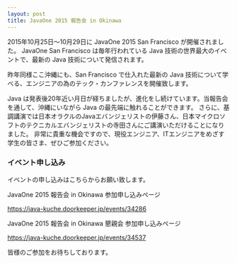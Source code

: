 ```yaml
---
layout: post
title: JavaOne 2015 報告会 in Okinawa
---
```


2015年10月25日〜10月29日に JavaOne 2015 San Francisco が開催されました。
JavaOne San Francisco は毎年行われている Java 技術の世界最大のイベントで、最新の Java 技術について発信されます。

昨年同様ここ沖縄にも、San Francisco で仕入れた最新の Java 技術について学べる、エンジニアの為のテック・カンファレンスを開催致します。

Java は発表後20年近い月日が経ちましたが、進化をし続けています。当報告会を通して、沖縄にいながら Java の最先端に触れることができます。
さらに、基調講演では日本オラクルのJavaエバンジェリストの伊藤さん、日本マイクロソフトのテクニカルエバンジェリストの寺田さんにご講演いただけることになりました。
非常に貴重な機会ですので、現役エンジニア、ITエンジニアをめざす学生の皆さま、ぜひご参加ください。


### イベント申し込み

イベントの申し込みはこちらからお願い致します。

JavaOne 2015 報告会 in Okinawa 参加申し込みページ

https://java-kuche.doorkeeper.jp/events/34286

JavaOne 2015 報告会 in Okinawa 懇親会 参加申し込みページ

https://java-kuche.doorkeeper.jp/events/34537

皆様のご参加をお待ちしております。
